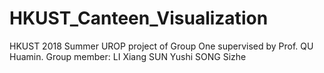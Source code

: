 # HKUST_Canteen_Visualization
HKUST 2018 Summer UROP project of Group One supervised by Prof. QU Huamin. 
Group member: 
    LI Xiang
    SUN Yushi
    SONG Sizhe
